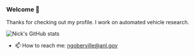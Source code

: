 ### Welcome 👋

Thanks for checking out my profile. I work on automated vehicle research.

![Nick's GitHub stats](https://github-readme-stats.vercel.app/api?username=nickgoberville&show_icons=true&theme=radical)


- 📫 How to reach me: ngoberville@anl.gov
